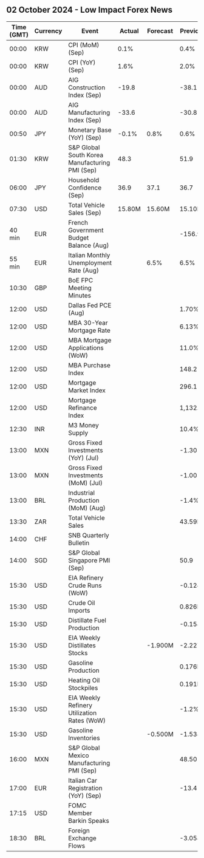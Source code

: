 ## 02 October 2024 - Low Impact Forex News

| Time (GMT) | Currency | Event | Actual | Forecast | Previous |
|------|----------|-------|--------|----------|----------|
| 00:00 | KRW | CPI (MoM) (Sep) | 0.1% |  | 0.4% |
| 00:00 | KRW | CPI (YoY) (Sep) | 1.6% |  | 2.0% |
| 00:00 | AUD | AIG Construction Index (Sep) | -19.8 |  | -38.1 |
| 00:00 | AUD | AIG Manufacturing Index (Sep) | -33.6 |  | -30.8 |
| 00:50 | JPY | Monetary Base (YoY) (Sep) | -0.1% | 0.8% | 0.6% |
| 01:30 | KRW | S&P Global South Korea Manufacturing PMI (Sep) | 48.3 |  | 51.9 |
| 06:00 | JPY | Household Confidence (Sep) | 36.9 | 37.1 | 36.7 |
| 07:30 | USD | Total Vehicle Sales (Sep) | 15.80M | 15.60M | 15.10M |
| 40 min | EUR | French Government Budget Balance (Aug) |  |  | -156.9B |
| 55 min | EUR | Italian Monthly Unemployment Rate (Aug) |  | 6.5% | 6.5% |
| 10:30 | GBP | BoE FPC Meeting Minutes |  |  |  |
| 12:00 | USD | Dallas Fed PCE (Aug) |  |  | 1.70% |
| 12:00 | USD | MBA 30-Year Mortgage Rate |  |  | 6.13% |
| 12:00 | USD | MBA Mortgage Applications (WoW) |  |  | 11.0% |
| 12:00 | USD | MBA Purchase Index |  |  | 148.2 |
| 12:00 | USD | Mortgage Market Index |  |  | 296.1 |
| 12:00 | USD | Mortgage Refinance Index |  |  | 1,132.9 |
| 12:30 | INR | M3 Money Supply |  |  | 10.4% |
| 13:00 | MXN | Gross Fixed Investments (YoY) (Jul) |  |  | -1.30% |
| 13:00 | MXN | Gross Fixed Investments (MoM) (Jul) |  |  | -1.00% |
| 13:00 | BRL | Industrial Production (MoM) (Aug) |  |  | -1.4% |
| 13:30 | ZAR | Total Vehicle Sales |  |  | 43.59K |
| 14:00 | CHF | SNB Quarterly Bulletin |  |  |  |
| 14:00 | SGD | S&P Global Singapore PMI (Sep) |  |  | 50.9 |
| 15:30 | USD | EIA Refinery Crude Runs (WoW) |  |  | -0.124M |
| 15:30 | USD | Crude Oil Imports |  |  | 0.826M |
| 15:30 | USD | Distillate Fuel Production |  |  | -0.158M |
| 15:30 | USD | EIA Weekly Distillates Stocks |  | -1.900M | -2.227M |
| 15:30 | USD | Gasoline Production |  |  | 0.176M |
| 15:30 | USD | Heating Oil Stockpiles |  |  | 0.191M |
| 15:30 | USD | EIA Weekly Refinery Utilization Rates (WoW) |  |  | -1.2% |
| 15:30 | USD | Gasoline Inventories |  | -0.500M | -1.538M |
| 16:00 | MXN | S&P Global Mexico Manufacturing PMI (Sep) |  |  | 48.50 |
| 17:00 | EUR | Italian Car Registration (YoY) (Sep) |  |  | -13.4% |
| 17:15 | USD | FOMC Member Barkin Speaks |  |  |  |
| 18:30 | BRL | Foreign Exchange Flows |  |  | -3.058B |
